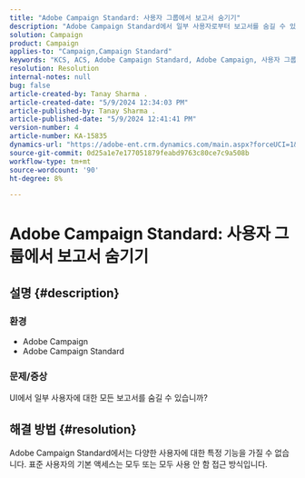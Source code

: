 ```yaml
---
title: "Adobe Campaign Standard: 사용자 그룹에서 보고서 숨기기"
description: "Adobe Campaign Standard에서 일부 사용자로부터 보고서를 숨길 수 있는지 알아봅니다."
solution: Campaign
product: Campaign
applies-to: "Campaign,Campaign Standard"
keywords: "KCS, ACS, Adobe Campaign Standard, Adobe Campaign, 사용자 그룹, 보고서 숨기기, FAQ"
resolution: Resolution
internal-notes: null
bug: false
article-created-by: Tanay Sharma .
article-created-date: "5/9/2024 12:34:03 PM"
article-published-by: Tanay Sharma .
article-published-date: "5/9/2024 12:41:41 PM"
version-number: 4
article-number: KA-15835
dynamics-url: "https://adobe-ent.crm.dynamics.com/main.aspx?forceUCI=1&pagetype=entityrecord&etn=knowledgearticle&id=1108b866-000e-ef11-9f89-000d3a345e57"
source-git-commit: 0d25a1e7e177051879feabd9763c80ce7c9a508b
workflow-type: tm+mt
source-wordcount: '90'
ht-degree: 8%

---
```


# Adobe Campaign Standard: 사용자 그룹에서 보고서 숨기기

## 설명 {#description}


### 환경

- Adobe Campaign
- Adobe Campaign Standard


### 문제/증상

UI에서 일부 사용자에 대한 모든 보고서를 숨길 수 있습니까?


## 해결 방법 {#resolution}


Adobe Campaign Standard에서는 다양한 사용자에 대한 특정 기능을 가질 수 없습니다. 표준 사용자의 기본 액세스는 모두 또는 모두 사용 안 함 접근 방식입니다.
